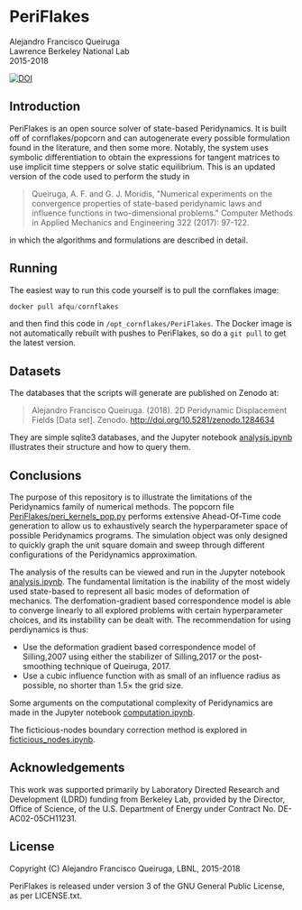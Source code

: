 # PeriFlakes

Alejandro Francisco Queiruga  
Lawrence Berkeley National Lab  
2015-2018

[![DOI](https://zenodo.org/badge/131775368.svg)](https://zenodo.org/badge/latestdoi/131775368)

## Introduction

PeriFlakes is an open source solver of state-based Peridynamics.
It is built off of cornflakes/popcorn and can autogenerate every possible
formulation found in the literature, and then some more. Notably, the system
uses symbolic differentiation to obtain the expressions for tangent matrices to
use implicit time steppers or solve static equilibrium. This is an updated
version of the code used to perform the study in

> Queiruga, A. F. and G. J. Moridis, "Numerical experiments on
>  the convergence properties of state-based peridynamic laws and
>  influence functions in two-dimensional problems." Computer
>  Methods in Applied Mechanics and Engineering 322 (2017):
>  97-122.

in which the algorithms and formulations are described in detail.

## Running

The easiest way to run this code yourself is to pull the cornflakes image:
```python
docker pull afqu/cornflakes
```
and then find this code in `/opt_cornflakes/PeriFlakes`.
The Docker image is not automatically rebuilt with pushes to PeriFlakes, so do a
`git pull` to get the latest version.

## Datasets

The databases that the scripts will generate are published on Zenodo
at:

> Alejandro Francisco Queiruga. (2018). 2D Peridynamic Displacement
> Fields [Data set]. Zenodo. http://doi.org/10.5281/zenodo.1284634

They are simple sqlite3 databases, and the Jupyter notebook
[analysis.ipynb](analysis.ipynb) illustrates their structure and how to query
them.

## Conclusions

The purpose of this repository is to illustrate the limitations of the
Peridynamics family of numerical methods.
The popcorn file
[PeriFlakes/peri_kernels_pop.py](PeriFlakes/peri_kernels_pop.py)
performs extensive Ahead-Of-Time code generation to allow us to
exhaustively search the hyperparameter space of possible Peridynamics programs.
The simulation object was only designed to quickly graph the unit square
domain and sweep through different configurations of the Peridynamics
approximation.

The analysis of the results can be viewed and run in the Jupyter
notebook [analysis.ipynb](analysis.ipynb).
The fundamental limitation is the inability of the most widely used state-based
to represent all basic modes of deformation of mechanics.
The derfomation-gradient based correspondence model is able to
converge linearly to all explored problems with certain hyperparameter choices,
and its instability can be  dealt with.
The recommendation for using perdiynamics is thus:

- Use the deformation gradient based correspondence model of Silling,2007 using
either the stabilizer of Silling,2017 or the post-smoothing technique of
Queiruga, 2017.
- Use a cubic influence function with as small of an influence radius as
possible, no shorter than $1.5\times$ the grid size.

Some arguments on the computational complexity of Peridynamics are made in the
Jupyter notebook [computation.ipynb](computation.ipynb).

The ficticious-nodes boundary correction method is explored in
[ficticious_nodes.ipynb](ficticious_nodes.ipynb).

## Acknowledgements

This work was supported primarily by Laboratory Directed Research and
Development (LDRD) funding from Berkeley Lab, provided by the Director, Office
of Science, of the U.S. Department of Energy under Contract No.
DE-AC02-05CH11231.

## License

Copyright (C) Alejandro Francisco Queiruga, LBNL, 2015-2018

PeriFlakes is released under version 3 of the GNU General Public License, as per
LICENSE.txt.
